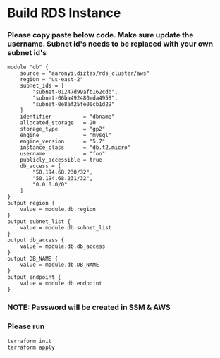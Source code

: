 # Build RDS Instance
### Please copy paste below code. Make sure update the username. Subnet id's needs to be replaced with your own subnet id's
```
module "db" {
    source = "aaronyildiztas/rds_cluster/aws"
    region = "us-east-2"
    subnet_ids = [
        "subnet-01247d99afb162cdb",
        "subnet-06ba492480eda4958",
        "subnet-0e8af25fe00cb1d29"
    ]
    identifier          = "dbname"
    allocated_storage   = 20
    storage_type        = "gp2"
    engine              = "mysql"
    engine_version      = "5.7"
    instance_class      = "db.t2.micro"
    username            = "foo"
    publicly_accessible = true
    db_access = [
        "50.194.68.230/32",
        "50.194.68.231/32",
        "0.0.0.0/0"
    ]
}
output region {
	value = module.db.region
}
output subnet_list {
	value = module.db.subnet_list
}
output db_access {
	value = module.db.db_access
}
output DB_NAME {
	value = module.db.DB_NAME
}
output endpoint {
	value = module.db.endpoint
}

```
### NOTE:  Password will be created in SSM & AWS

### Please run
```
terraform init
terraform apply
```
